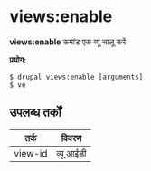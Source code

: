 # views:enable
**views:enable** कमांड एक व्यू चालू करें

**प्रयोग:**
```
$ drupal views:enable [arguments] 
$ ve  
```

## उपलब्ध तर्कों
तर्क | विवरण
---------|-------------
view-id | व्यू आईडी
